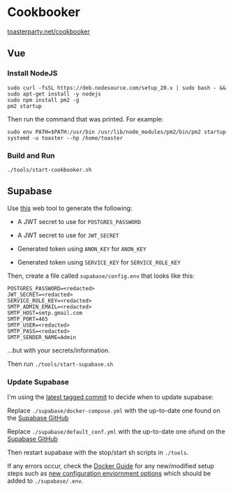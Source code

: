 # Cookbooker

[toasterparty.net/cookbooker](https://toasterparty.net/cookbooker)

## Vue

### Install NodeJS

```
sudo curl -fsSL https://deb.nodesource.com/setup_20.x | sudo bash - && sudo apt-get install -y nodejs
sudo npm install pm2 -g
pm2 startup
```

Then run the command that was printed. For example:

```
sudo env PATH=$PATH:/usr/bin /usr/lib/node_modules/pm2/bin/pm2 startup systemd -u toaster --hp /home/toaster
```

### Build and Run

`./tools/start-cookbooker.sh`

## Supabase

Use [this](https://supabase.com/docs/guides/self-hosting#api-keys) web tool to generate the following:

- A JWT secret to use for `POSTGRES_PASSWORD`

- A JWT secret to use for `JWT_SECRET`

- Generated token using `ANON_KEY` for `ANON_KEY`

- Generated token using `SERVICE_KEY` for `SERVICE_ROLE_KEY`

Then, create a file called `supabase/config.env` that looks like this:

```
POSTGRES_PASSWORD=<redacted>
JWT_SECRET=<redacted>
SERVICE_ROLE_KEY=<redacted>
SMTP_ADMIN_EMAIL=<redacted>
SMTP_HOST=smtp.gmail.com
SMTP_PORT=465
SMTP_USER=<redacted>
SMTP_PASS=<redacted>
SMTP_SENDER_NAME=Admin
```

...but with your secrets/information.

Then run `./tools/start-supabase.sh`

### Update Supabase

I'm using the [latest tagged commit](https://github.com/supabase/supabase/tags) to decide when to update supabase:

Replace `./supabase/docker-compose.yml` with the up-to-date one found on the [Supabase GitHub](https://github.com/supabase/supabase/blob/master/docker/docker-compose.yml)

Replace `./supabase/default_conf.yml` with the up-to-date one ofund on the [Supabase GitHub](https://github.com/supabase/supabase/blob/master/docker/volumes/api/kong.yml)

Then restart supabase with the stop/start sh scripts in `./tools`.

If any errors occur, check the [Docker Guide](https://supabase.com/docs/guides/self-hosting/docker) for any new/modified setup steps such as [new configuration enviornment options](https://raw.githubusercontent.com/supabase/supabase/master/docker/.env.example) which should be added to `./supabase/.env`.
